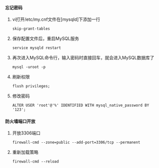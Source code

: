 #### 忘记密码
1. vi打开/etc/my.cnf文件在[mysqld]下添加一行
    ```text
    skip-grant-tables
    ```
2. 保存配置文件后，重启MySQL服务
    ```text
    service mysqld restart
    ```
3. 再次进入MySQL命令行，输入密码时直接回车，就会进入MySQL数据库了
    ```text
    mysql -uroot -p
    ```
4. 刷新权限
    ```text
    flush privileges;
    ```
5. 修改密码
    ```text
    ALTER USER 'root'@'%' IDENTIFIED WITH mysql_native_password BY '123';
    ```
#### 防火墙端口开放
1. 开放3306端口
    ```text
    firewall-cmd --zone=public --add-port=3306/tcp --permanent
    ```
2. 重新加载策略
    ```text
    firewall-cmd --reload
    ```